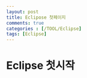 ```yaml
---
layout: post
title: Eclipose 첫페이지 
comments: true
categories : [/TOOL/Eclipse]
tags: [Eclipse] 
---
```


# Eclipse 첫시작